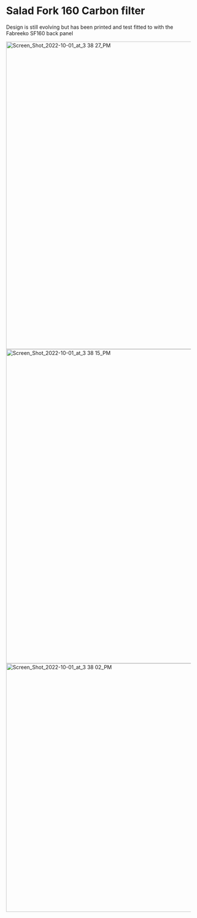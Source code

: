 # Salad Fork 160 Carbon filter
Design is still evolving but has been printed and test fitted to with the Fabreeko SF160 back panel


<img width="839" alt="Screen_Shot_2022-10-01_at_3 38 27_PM" src="https://user-images.githubusercontent.com/114843212/193592356-f23f1d2b-7603-4d88-8d90-6964f73a9d6c.png">
<img width="857" alt="Screen_Shot_2022-10-01_at_3 38 15_PM" src="https://user-images.githubusercontent.com/114843212/193592361-46896bc4-936d-48f8-87b6-66f2c8bd0293.png">
<img width="678" alt="Screen_Shot_2022-10-01_at_3 38 02_PM" src="https://user-images.githubusercontent.com/114843212/193592363-1c41b329-91ef-4f46-b247-2091b11238f9.png">
